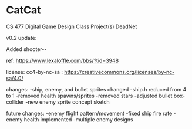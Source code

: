 # CatCat
CS 477 Digital Game Design Class Project(s)
DeadNet

v0.2 update:

Added shooter--

ref: https://www.lexaloffle.com/bbs/?tid=3948

license: cc4-by-nc-sa : https://creativecommons.org/licenses/by-nc-sa/4.0/

changes:
-ship, enemy, and bullet sprites changed
-ship.h reduced from 4 to 1
-removed health spawns/sprites
-removed stars
-adjusted bullet box-collider
-new enemy sprite concept sketch

future changes:
-enemy flight pattern/movement
-fixed ship fire rate
-enemy health implemented
-multiple enemy designs
